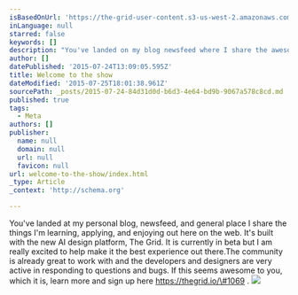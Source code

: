 ```yaml
---
isBasedOnUrl: 'https://the-grid-user-content.s3-us-west-2.amazonaws.com/314683f0-fa65-4e53-aac2-662259e4e543.jpg'
inLanguage: null
starred: false
keywords: []
description: "You've landed on my blog newsfeed where I share the awesome things I learn and develop on the web. Come experience it with me."
author: []
datePublished: '2015-07-24T13:09:05.595Z'
title: Welcome to the show
dateModified: '2015-07-25T18:01:38.961Z'
sourcePath: _posts/2015-07-24-84d31d0d-b6d3-4e64-bd9b-9067a578c8cd.md
published: true
tags:
  - Meta
authors: []
publisher:
  name: null
  domain: null
  url: null
  favicon: null
url: welcome-to-the-show/index.html
_type: Article
_context: 'http://schema.org'

---
```

You've landed at my personal blog, newsfeed, and general place I share the things I'm learning, applying, and enjoying out here on the web. It's built with the new AI design platform, The Grid. It is currently in beta but I am really excited to help make it the best experience out there.The community is already great to work with and the developers and designers are very active in responding to questions and bugs. If this seems awesome to you, which it is, learn more and sign up here https://thegrid.io/\#1069 . ![](https://the-grid-user-content.s3-us-west-2.amazonaws.com/314683f0-fa65-4e53-aac2-662259e4e543.jpg)